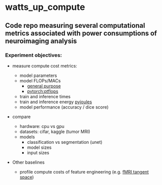 # watts_up_compute

## Code repo measuring several computational metrics associated with power consumptions of neuroimaging analysis

### Experiment objectives:
- measure compute cost metrics:
  - model parameters
  - model FLOPs/MACs
    - [general purpose](http://www.bnikolic.co.uk/blog/python/flops/2019/09/27/python-counting-events.html)
    - [pytorch:ptflops](https://github.com/sovrasov/flops-counter.pytorch)
  - train and inference times
  - train and inference energy [pyjoules](https://github.com/powerapi-ng/pyJoules)
  - model performance (accuracy / dice score)
- compare
  - hardware: cpu vs gpu
  - datasets: cifar, kaggle (tumor MRI)
  - models
    - classification vs segmentation (unet)
    - model sizes 
    - input sizes

- Other baselines
  - profile compute costs of feature engineering (e.g. [fMRI tangent space](https://nilearn.github.io/auto_examples/03_connectivity/plot_group_level_connectivity.html#sphx-glr-auto-examples-03-connectivity-plot-group-level-connectivity-py)) 
